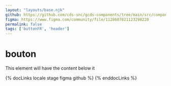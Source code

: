 ```yaml
---
layout: "layouts/base.njk"
github: https://github.com/cds-snc/gcds-components/tree/main/src/components/gcds-button
figma: https://www.figma.com/community/file/1128687821123298228
permalink: false
tags: ['buttonFR', 'header']
---
```


# bouton

This element will have the content below it

{% docLinks locale stage figma github %}
{% enddocLinks %}

